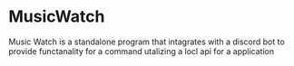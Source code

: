 # MusicWatch
Music Watch is a standalone program that intagrates with a discord bot to provide functanality for a command utalizing a locl api for a application
